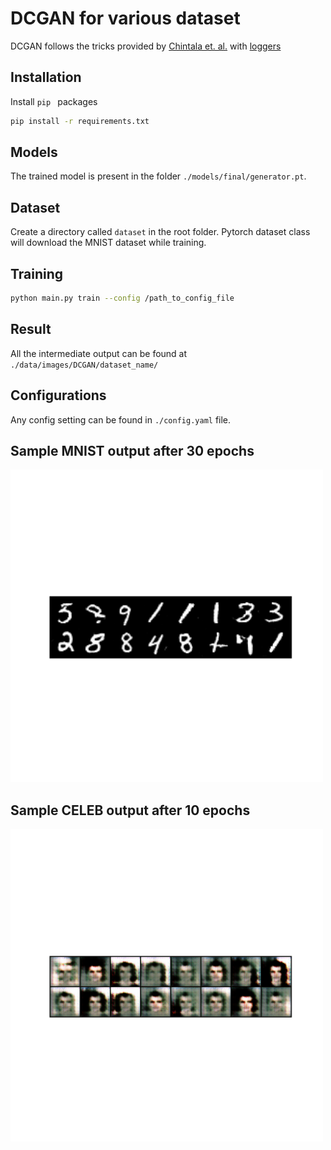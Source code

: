# **DCGAN for various dataset**
DCGAN follows the tricks provided by [Chintala et. al.](https://github.com/soumith/ganhacks) with [loggers](https://github.com/diegoalejogm/gans/blob/master/utils.py)

## **Installation**

Install `pip ` packages

```bash
pip install -r requirements.txt
```

## **Models**

The trained model is present in the folder `./models/final/generator.pt`.

## **Dataset**

Create a directory called `dataset` in the root folder. Pytorch dataset class will download the MNIST dataset while training.


## **Training**
```bash
python main.py train --config /path_to_config_file
```

## **Result**
All the intermediate output can be found at `./data/images/DCGAN/dataset_name/`

## **Configurations**
Any config setting can be found in `./config.yaml` file.


## **Sample MNIST output after 30 epochs**
<img src="./artifacts/mnist.png" width="500px"/>

## Sample CELEB output after 10 epochs
<img src="./artifacts/celeb.png" width="500px"/>
